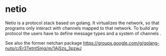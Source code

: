 # netio

Netio is a protocol stack based on golang. It virtualizes the network, so that programs only interact with channels mapped to that network.
To build any protocol the users have to define message types and a system of channels .

See also the former netchan package
https://groups.google.com/g/golang-nuts/c/Er3TetntSmg/m/1AjSzs_3pzwJ
